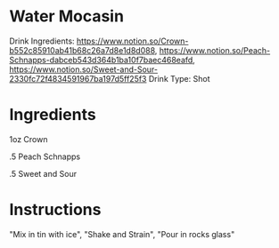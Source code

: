 # Water Mocasin

Drink Ingredients: https://www.notion.so/Crown-b552c85910ab41b68c26a7d8e1d8d088, https://www.notion.so/Peach-Schnapps-dabceb543d364b1ba10f7baec468eafd, https://www.notion.so/Sweet-and-Sour-2330fc72f4834591967ba197d5ff25f3
Drink Type: Shot

# Ingredients

1oz Crown

.5 Peach Schnapps

.5 Sweet and Sour

# Instructions

"Mix in tin with ice",
"Shake and Strain",
"Pour in rocks glass"